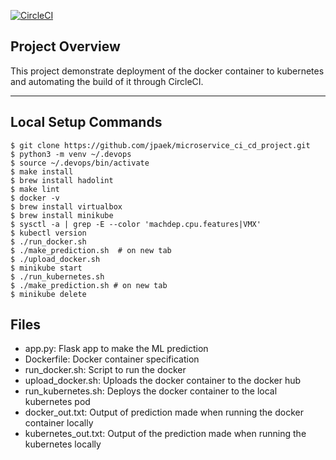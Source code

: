 [![CircleCI](https://circleci.com/gh/jpaek/microservice_ci_cd_project.svg?style=svg)](https://circleci.com/gh/jpaek/microservice_ci_cd_project)

## Project Overview

This project demonstrate deployment of the docker container to kubernetes and automating the build of it through CircleCI.

---

## Local Setup Commands

```console
$ git clone https://github.com/jpaek/microservice_ci_cd_project.git
$ python3 -m venv ~/.devops
$ source ~/.devops/bin/activate
$ make install
$ brew install hadolint
$ make lint
$ docker -v
$ brew install virtualbox
$ brew install minikube
$ sysctl -a | grep -E --color 'machdep.cpu.features|VMX'
$ kubectl version
$ ./run_docker.sh
$ ./make_prediction.sh  # on new tab
$ ./upload_docker.sh
$ minikube start
$ ./run_kubernetes.sh
$ ./make_prediction.sh # on new tab
$ minikube delete
```

## Files
* app.py: Flask app to make the ML prediction
* Dockerfile: Docker container specification
* run_docker.sh: Script to run the docker
* upload_docker.sh: Uploads the docker container to the docker hub
* run_kubernetes.sh: Deploys the docker container to the local kubernetes pod
* docker_out.txt: Output of prediction made when running the docker container locally
* kubernetes_out.txt: Output of the prediction made when running the kubernetes locally
